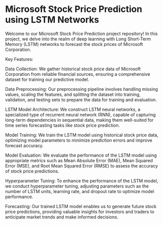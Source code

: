 # Microsoft Stock Price Prediction using LSTM Networks

Welcome to our Microsoft Stock Price Prediction project repository! In this project, we delve into the realm of deep learning with Long Short-Term Memory (LSTM) networks to forecast the stock prices of Microsoft Corporation.

Key Features:

Data Collection: We gather historical stock price data of Microsoft Corporation from reliable financial sources, ensuring a comprehensive dataset for training our predictive model.

Data Preprocessing: Our preprocessing pipeline involves handling missing values, scaling the features, and splitting the dataset into training, validation, and testing sets to prepare the data for training and evaluation.

LSTM Model Architecture: We construct LSTM neural networks, a specialized type of recurrent neural network (RNN), capable of capturing long-term dependencies in sequential data, making them well-suited for time series forecasting tasks like stock price prediction.

Model Training: We train the LSTM model using historical stock price data, optimizing model parameters to minimize prediction errors and improve forecast accuracy.

Model Evaluation: We evaluate the performance of the LSTM model using appropriate metrics such as Mean Absolute Error (MAE), Mean Squared Error (MSE), and Root Mean Squared Error (RMSE) to assess the accuracy of stock price predictions.

Hyperparameter Tuning: To enhance the performance of the LSTM model, we conduct hyperparameter tuning, adjusting parameters such as the number of LSTM units, learning rate, and dropout rate to optimize model performance.

Forecasting: Our trained LSTM model enables us to generate future stock price predictions, providing valuable insights for investors and traders to anticipate market trends and make informed decisions.
